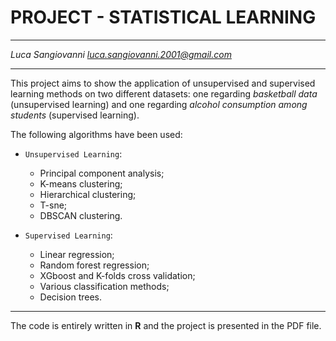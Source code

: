 # PROJECT - STATISTICAL LEARNING
---
*Luca Sangiovanni luca.sangiovanni.2001@gmail.com*

---

This project aims to show the application of unsupervised and supervised learning methods on two different datasets: one regarding *basketball data* (unsupervised learning) and one regarding *alcohol consumption among students* (supervised learning).

The following algorithms have been used:
- `Unsupervised Learning`:
  - Principal component analysis;
  - K-means clustering;
  - Hierarchical clustering;
  - T-sne;
  - DBSCAN clustering.

- `Supervised Learning`:
  - Linear regression;
  - Random forest regression;
  - XGboost and K-folds cross validation;
  - Various classification methods;
  - Decision trees.

---

The code is entirely written in **R** and the project is presented in the PDF file.
